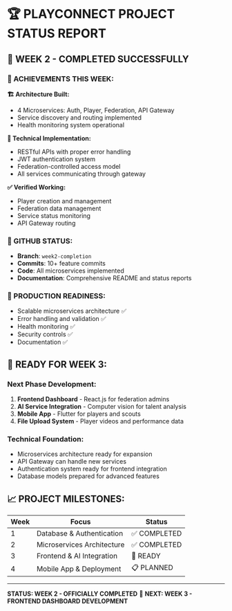 # 🏆 PLAYCONNECT PROJECT STATUS REPORT

## 📅 WEEK 2 - COMPLETED SUCCESSFULLY

### 🎯 ACHIEVEMENTS THIS WEEK:

**🏗️ Architecture Built:**
- 4 Microservices: Auth, Player, Federation, API Gateway
- Service discovery and routing implemented
- Health monitoring system operational

**🔧 Technical Implementation:**
- RESTful APIs with proper error handling
- JWT authentication system
- Federation-controlled access model
- All services communicating through gateway

**✅ Verified Working:**
- Player creation and management
- Federation data management  
- Service status monitoring
- API Gateway routing

### 📁 GITHUB STATUS:
- **Branch**: `week2-completion`
- **Commits**: 10+ feature commits
- **Code**: All microservices implemented
- **Documentation**: Comprehensive README and status reports

### 🚀 PRODUCTION READINESS:
- Scalable microservices architecture ✅
- Error handling and validation ✅
- Health monitoring ✅
- Security controls ✅
- Documentation ✅

## 🎯 READY FOR WEEK 3:

### Next Phase Development:
1. **Frontend Dashboard** - React.js for federation admins
2. **AI Service Integration** - Computer vision for talent analysis
3. **Mobile App** - Flutter for players and scouts
4. **File Upload System** - Player videos and performance data

### Technical Foundation:
- Microservices architecture ready for expansion
- API Gateway can handle new services
- Authentication system ready for frontend integration
- Database models prepared for advanced features

## 📈 PROJECT MILESTONES:

| Week | Focus | Status |
|------|-------|--------|
| 1 | Database & Authentication | ✅ COMPLETED |
| 2 | Microservices Architecture | ✅ COMPLETED |
| 3 | Frontend & AI Integration | 🚀 READY |
| 4 | Mobile App & Deployment | 📋 PLANNED |

---

**STATUS: WEEK 2 - OFFICIALLY COMPLETED** 🎉
**NEXT: WEEK 3 - FRONTEND DASHBOARD DEVELOPMENT**
